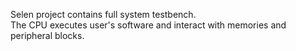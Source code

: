 Selen project contains full system testbench.        
The CPU executes user's software and interact with memories and peripheral blocks. 
